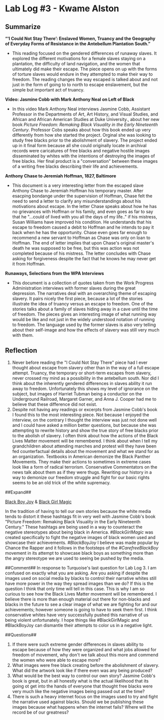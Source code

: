 Lab Log #3 - Kwame Alston
=========================
## Summarize ##
**“‘I Could Not Stay There’: Enslaved Women, Truancy and the Geography of Everyday Forms of Resistance in the Antebellum Plantation South.”**

 - This reading focused on the gendered differences of runaway slaves. It explored the different motivations for a female slaves staying on a plantation, the difficulty of land navigation, and the women that ultimately did make their escape.  The piece opens on up with the forms of torture slaves would endure in they attempted to make their way to freedom. The reading changes the way escaped is talked about and not just in the form of going to to north to escape enslavement, but the simple but important act of truancy.

**Video: Jasmine Cobb with Mark Anthony Neal on Left of Black**

- In this video Mark Anthony Neal interviews Jasmine Cobb, Assistant Professor in the Departments of Art, Art History, and Visual Studies, and African and African American Studies at Duke University., about her new book *Picture Freedom: Remaking Black Visuality in the Early Nineteenth Century*. Professor Cobs speaks about how this book ended up very differently from how she started the project. Orginal she was looking to study free blacks prior to the abolishment of slavery. The project ended up in it final form because all she could originally locate in archival records were caricatures of free blacks and negative hostile images disseminated by whites with the intentions of destroying the images of free blacks. Her final product is a "conversation" between these images of a writing free blacks describing their life and achievements.

**Anthony Chase to Jeremiah Hoffman, 1827, Baltimore**

-  This document is a very interesting letter from the escaped slave Anthony Chase to Jeremiah Hoffman his temporary master. After esacping bondange under the supervision of Hoffman, Chase felt the need to send a letter to clarify any misunderstandings about his motivations about escape. In the letter Chase speaks about how he has no grievances with Hoffman or his family, and even goes as far to say that he "...could of lived with you all the days of my life.." if his mistress, Susan Williams have improved his condition. He understands that his escape to freedom caused a debit to Hoffman and he intends to pay it back when he has the opportunity. Chase even goes far enough to recommend a new servant to Hoffman as Chase was only on loan to Hoffman. The end of letter implies that upon Chase's original master's death he was supposed to be free, but this was action was not completed because of his mistress. The letter concludes with Chase asking for forgiveness despite the fact that he knows he may never get it from Hoffman. 

**Runaways, Selections from the WPA Interviews**

- This document is a collection of quotes taken from the Work Progress Administration interviews with former slaves during the great depression. The narratives deal with an overarching theme of escaping slavery. It pairs nicely the first piece, because a lot of the stories illustrate the idea of truancy versus an escape to freedom. One of the stories talks about a family of slaves hiding away in a cave until the time of freedom. The pieces gives an interesting image of what running way would be like and not just in the widely understood notation of running to freedom. The language used by the former slaves is also very telling about their self-image and how the effects of slavery was still very much with them.

## Reflection ##

1. Never before reading the "I Could Not Stay There" piece had I ever thought about escape from slavery other than in the way of a full escape attempt. Truancy, the temporary or short-term escapes from slavery, never crossed my mind as a possibility in the antebellum south. Nor did I think about the inherently gendered differences in slaves ability it run away to freedom. Unfortunately this shows my level of ignorance on the subject, but images of Harriet Tubman being a conductor on the Underground Railroad, Margaret Garner, and Anna J. Cooper had me to believe that these difference did not exist. 
2. Despite not having any readings or excerpts from Jasmine Cobb's book I found this to the most interesting piece. Not because I enjoyed the interview, on the contrary I thought the interview was just not done well and I could have asked a million better questions, but because she was attempting to rewrite history and show the true story of free blacks prior to the abolish of slavery. I often think about how the actions of the Black Lives Matter movement will be remembered. I think about when I tell my grandchildren about attending marches and protest will they have been fed counterfactual details about the movement and what we stand for as an organization. Textbooks in American demonize the Black Panther Movements. They make their actions to sometimes in extreme  cases look like a form of radical terrorism. Conservative Commentators on the news talk about them as if they were thugs. Rewriting our history in a way to demonize our freedom struggle and fight for our basic rights seems to be an old trick of the white supremacy.

##Expand##

[Black Boy Joy](https://twitter.com/hashtag/blackboyjoy?lang=en) & [Black Girl Magic](https://twitter.com/hashtag/blackgirlmagic?lang=en)

In the tradition of having to tell our own stories because the white media tends to distort it these hashtags fit in very well with Jasmine Cobb's book "Picture Freedom: Remaking Black Visuality in the Early Nineteenth Century." These hashtags are being used in a way to counteract the negative stereotypes about being black in America. *#BlackGirlMagic* was created specifically to fight the negative images of black women used and showcase their achievements. *#BlackBoyJoy* I believe was made popular by Chance the Rapper and it follows in the footsteps of the *#CarefreeBlackBoy* movement in its attempt to showcase black boys as something more than the angry stereotype we are used to seeing be pushed by the media.

##Comment##
In response to Turquoise's last question for Lab Log 3. I am confused on exactly what you are asking.  Are you asking if despite the images used on social media by blacks to control their narrative whites still have more power in the way they spread images than we do? If this is the question I think that only time will tell in this case. This is why I am so curious to see how the Black Lives Matter movement will be remembered. I believe there is more than enough material out there for non-blacks and blacks in the future to see a clear image of what we are fighting for and our achievements; however someone is going to have to seek them first. I think conservative whites have very successfully pushed this narrative of us being violent unfortunately. I hope things like #BlackGirlMagic and #BlackBoyJoy can dismantle their attempts to color us in a negative light.

##Questions##
1. If there were such extreme gender differences in slaves ability to escape because of how they were organized and what jobs allowed for freedom of movement, why don't we talk about this more and commend the women who were able to escape more?
2. What images were free black creating before the abolishment of slavery. What did the artwork look like if there even was any being produced?
3. What would be the best way to control our own story? Jasmine Cobb's book is great, but in all honestly what is the actual likelihood that its going ot get into the hands of everyone that thought free blacks were very much like the negative images being passed out at the time? 
4. There is such a heavy internet focus on the images used to try and fight the narrative used against blacks. Should we be publishing these images because what happens when the internet fails? Where will the record be of our greatness?
